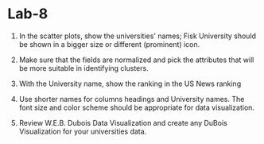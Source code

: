 # Lab-8

1. In the scatter plots, show the universities' names; Fisk University should be shown in a bigger size or different (prominent) icon.

2. Make sure that the fields are normalized and pick the attributes that will be more suitable in identifying clusters.

3. With the University name, show the ranking in the US News ranking

4. Use shorter names for columns headings and University names. The font size and color scheme should be appropriate for data visualization.

6. Review W.E.B. Dubois Data Visualization and create any DuBois Visualization for your universities data.
